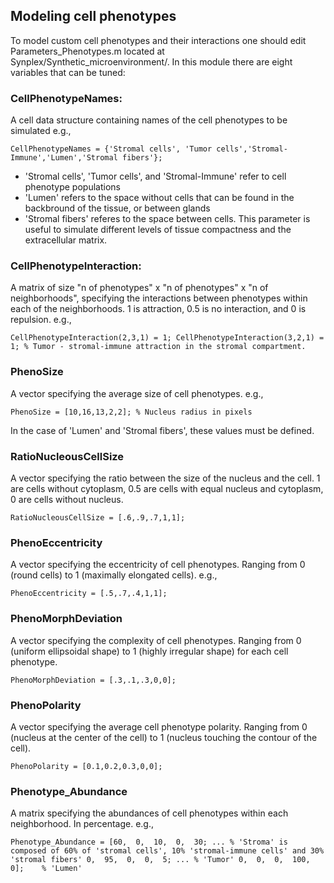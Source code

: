 ## Modeling cell phenotypes

To model custom cell phenotypes and their interactions one should edit Parameters_Phenotypes.m located at Synplex/Synthetic_microenvironment/. In this module there are  eight variables that can be tuned:

### CellPhenotypeNames:
A cell data structure containing names of the cell phenotypes to be simulated e.g.,

`
CellPhenotypeNames = {'Stromal cells', 'Tumor cells','Stromal-Immune','Lumen','Stromal fibers'};
`

- 'Stromal cells', 'Tumor cells', and 'Stromal-Immune' refer to cell phenotype populations 
- 'Lumen' refers to the space without cells that can be found in the backbround of the tissue, or between glands
- 'Stromal fibers' referes to the space between cells. This parameter is useful to simulate different levels of tissue compactness and the extracellular matrix.


### CellPhenotypeInteraction:
A matrix of size "n of phenotypes" x "n of phenotypes" x "n of neighborhoods", specifying the interactions between phenotypes within each of the neighborhoods. 1 is attraction, 0.5 is no interaction, and 0 is repulsion. e.g.,

`
CellPhenotypeInteraction(2,3,1) = 1; CellPhenotypeInteraction(3,2,1) = 1; % Tumor - stromal-immune attraction in the stromal compartment.
`


### PhenoSize
A vector specifying the average size of cell phenotypes. e.g., 

`
PhenoSize = [10,16,13,2,2]; % Nucleus radius in pixels
`

In the case of 'Lumen' and 'Stromal fibers', these values must be defined. 


### RatioNucleousCellSize 
A vector specifying the ratio between the size of the nucleus and the cell. 1 are cells without cytoplasm, 0.5 are cells with equal nucleus and cytoplasm, 0 are cells without nucleus. 

`
RatioNucleousCellSize = [.6,.9,.7,1,1];
`

### PhenoEccentricity 
A vector specifying the eccentricity of cell phenotypes. Ranging from 0 (round cells) to 1 (maximally elongated cells). e.g., 

`
PhenoEccentricity = [.5,.7,.4,1,1];
`

### PhenoMorphDeviation 
A vector specifying the complexity of cell phenotypes. Ranging from 0 (uniform ellipsoidal shape) to 1 (highly irregular shape) for each cell phenotype.

`
PhenoMorphDeviation = [.3,.1,.3,0,0];
`

### PhenoPolarity 
A vector specifying the average cell phenotype polarity. Ranging from 0 (nucleus at the center of the cell) to 1 (nucleus touching the contour of the cell).

`
PhenoPolarity = [0.1,0.2,0.3,0,0];
`

### Phenotype_Abundance
A matrix specifying the abundances of cell phenotypes within each neighborhood. In percentage. e.g., 

`
Phenotype_Abundance = [60,  0,  10,  0,  30; ... % 'Stroma' is composed of 60% of 'stromal cells', 10% 'stromal-immune cells' and 30% 'stromal fibers'
                       0,  95,  0,  0,  5; ... % 'Tumor'
                       0,  0,  0,  100,  0];    % 'Lumen'   
`




